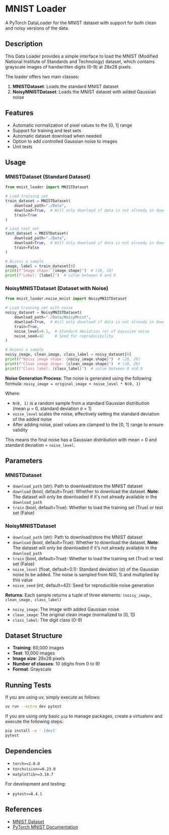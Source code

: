 # MNIST Loader

A PyTorch DataLoader for the MNIST dataset with support for both clean and noisy versions of the data.

## Description

This Data Loader provides a simple interface to load the MNIST (Modified National Institute of Standards and Technology) dataset, which contains grayscale images of handwritten digits (0-9) at 28x28 pixels.

The loader offers two main classes:

1. **MNISTDataset**: Loads the standard MNIST dataset
2. **NoisyMNISTDataset**: Loads the MNIST dataset with added Gaussian noise

## Features

- Automatic normalization of pixel values to the [0, 1] range
- Support for training and test sets
- Automatic dataset download when needed
- Option to add controlled Gaussian noise to images
- Unit tests

## Usage

### MNISTDataset (Standard Dataset)

```python
from mnist_loader import MNISTDataset

# Load training set
train_dataset = MNISTDataset(
    download_path="./Data",
    download=True,  # Will only download if data is not already in download_path
    train=True
)

# Load test set
test_dataset = MNISTDataset(
    download_path="./Data",
    download=True,  # Will only download if data is not already in download_path
    train=False
)

# Access a sample
image, label = train_dataset[0]
print(f"Image shape: {image.shape}")  # (28, 28)
print(f"Label: {label}")  # value between 0 and 9
```

### NoisyMNISTDataset (Dataset with Noise)

```python
from mnist_loader.noise_mnist import NoisyMNISTDataset

# Load training set with noise
noisy_dataset = NoisyMNISTDataset(
    download_path="./Data/NoisyMnist",
    download=True,  # Will only download if data is not already in download_path
    train=True,
    noise_level=0.1,  # Standard deviation (σ) of Gaussian noise
    noise_seed=42     # Seed for reproducibility
)

# Access a sample
noisy_image, clean_image, class_label = noisy_dataset[0]
print(f"Noisy image shape: {noisy_image.shape}")  # (28, 28)
print(f"Clean image shape: {clean_image.shape}")  # (28, 28)
print(f"Class label: {class_label}")  # value between 0 and 9
```

**Noise Generation Process**:
The noise is generated using the following formula: `noisy_image = original_image + noise_level * N(0, 1)`

Where:
- `N(0, 1)` is a random sample from a standard Gaussian distribution (mean μ = 0, standard deviation σ = 1)
- `noise_level` scales the noise, effectively setting the standard deviation of the added noise
- After adding noise, pixel values are clamped to the [0, 1] range to ensure validity

This means the final noise has a Gaussian distribution with mean = 0 and standard deviation = `noise_level`.

## Parameters

### MNISTDataset

- `download_path` (str): Path to download/store the MNIST dataset
- `download` (bool, default=True): Whether to download the dataset. **Note**: The dataset will only be downloaded if it's not already available in the `download_path`
- `train` (bool, default=True): Whether to load the training set (True) or test set (False)

### NoisyMNISTDataset

- `download_path` (str): Path to download/store the MNIST dataset
- `download` (bool, default=True): Whether to download the dataset. **Note**: The dataset will only be downloaded if it's not already available in the `download_path`
- `train` (bool, default=True): Whether to load the training set (True) or test set (False)
- `noise_level` (float, default=0.1): Standard deviation (σ) of the Gaussian noise to be added. The noise is sampled from N(0, 1) and multiplied by this value
- `noise_seed` (int, default=42): Seed for reproducible noise generation

**Returns**: Each sample returns a tuple of three elements: `(noisy_image, clean_image, class_label)`
- `noisy_image`: The image with added Gaussian noise
- `clean_image`: The original clean image (normalized to [0, 1])
- `class_label`: The digit class (0-9)

## Dataset Structure

- **Training**: 60,000 images
- **Test**: 10,000 images
- **Image size**: 28x28 pixels
- **Number of classes**: 10 (digits from 0 to 9)
- **Format**: Grayscale

## Running Tests

If you are using uv, simply execute as follows:

```bash
uv run --extra dev pytest
```

If you are using only basic `pip` to manage packages, create a virtualenv and execute the following steps:

```bash
pip install -e '.[dev]'
pytest
```


## Dependencies

- `torch>=2.8.0`
- `torchvision>=0.23.0`
- `matplotlib>=3.10.7`

For development and testing:
- `pytest>=8.4.1`

## References

- [MNIST Dataset](http://yann.lecun.com/exdb/mnist/)
- [PyTorch MNIST Documentation](https://pytorch.org/vision/stable/generated/torchvision.datasets.MNIST.html)
